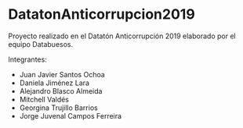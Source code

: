 # DatatonAnticorrupcion2019
Proyecto realizado en el Datatón Anticorrupción 2019 elaborado por el equipo Databuesos.

Integrantes: 

* Juan Javier Santos Ochoa 
* Daniela Jiménez Lara
* Alejandro Blasco Almeida
* Mitchell Valdés
* Georgina Trujillo Barrios
* Jorge Juvenal Campos Ferreira 
